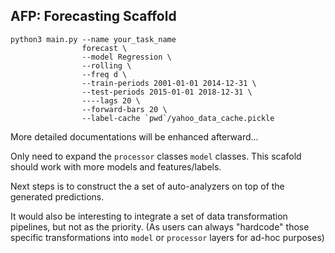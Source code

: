 ## AFP: Forecasting Scaffold

```
python3 main.py --name your_task_name 
                forecast \
                --model Regression \
                --rolling \
                --freq d \
                --train-periods 2001-01-01 2014-12-31 \
                --test-periods 2015-01-01 2018-12-31 \
                ----lags 20 \
                --forward-bars 20 \
                --label-cache `pwd`/yahoo_data_cache.pickle
```

More detailed documentations will be enhanced afterward...

Only need to expand the `processor` classes `model` classes. This scafold should work with more models and features/labels.

Next steps is to construct the a set of auto-analyzers on top of the generated predictions.

It would also be interesting to integrate a set of data transformation pipelines, but not as the priority. (As users can always "hardcode" those specific transformations into `model` or `processor` layers for ad-hoc purposes)
